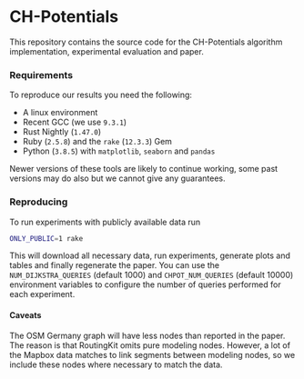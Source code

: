 # CH-Potentials

This repository contains the source code for the CH-Potentials algorithm implementation, experimental evaluation and paper.

### Requirements

To reproduce our results you need the following:

- A linux environment
- Recent GCC (we use `9.3.1`)
- Rust Nightly (`1.47.0`)
- Ruby (`2.5.8`) and the `rake` (`12.3.3`) Gem
- Python (`3.8.5`) with `matplotlib`, `seaborn` and `pandas`

Newer versions of these tools are likely to continue working, some past versions may do also but we cannot give any guarantees.

### Reproducing

To run experiments with publicly available data run

```bash
ONLY_PUBLIC=1 rake
```

This will download all necessary data, run experiments, generate plots and tables and finally regenerate the paper.
You can use the `NUM_DIJKSTRA_QUERIES` (default 1000) and `CHPOT_NUM_QUERIES` (default 10000) environment variables to configure the number of queries performed for each experiment.

#### Caveats

The OSM Germany graph will have less nodes than reported in the paper.
The reason is that RoutingKit omits pure modeling nodes.
However, a lot of the Mapbox data matches to link segments between modeling nodes, so we include these nodes where necessary to match the data.
